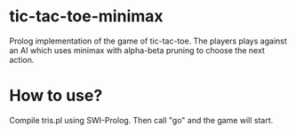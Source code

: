 # tic-tac-toe-minimax
Prolog implementation of the game of tic-tac-toe. The players plays against an AI which uses minimax with alpha-beta pruning to choose the next action.

# How to use?
Compile tris.pl using SWI-Prolog. Then call "go" and the game will start.
